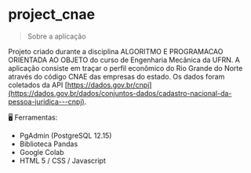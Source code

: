 # project_cnae

> Sobre a aplicação 

Projeto criado durante a disciplina ALGORITMO E PROGRAMACAO ORIENTADA AO OBJETO do curso de Engenharia Mecânica da UFRN. A aplicação consiste em traçar o perfil econômico do Rio Grande do Norte através do código CNAE das empresas do estado. Os dados foram coletados da API [https://dados.gov.br/cnpj](https://dados.gov.br/dados/conjuntos-dados/cadastro-nacional-da-pessoa-juridica---cnpj).

🖥 Ferramentas:

- PgAdmin (PostgreSQL 12.15)
- Biblioteca Pandas
- Google Colab 
- HTML 5 / CSS / Javascript 
